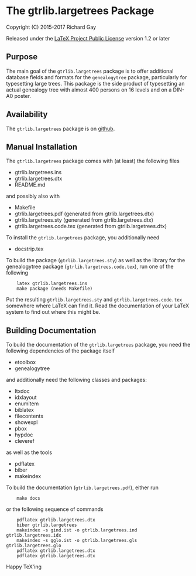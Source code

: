 The gtrlib.largetrees Package
=======================

Copyright (C) 2015-2017 Richard Gay

Released under the [LaTeX Project Public License](http://www.latex-project.org/lppl/) version 1.2 or later

## Purpose

The main goal of the `gtrlib.largetrees` package is to offer
additional database fields and formats for the `genealogytree`
package, particularly for typesetting large trees.
This package is the side product of typesetting an actual genealogy tree
with almost 400 persons on 16 levels and on a DIN-A0 poster.

## Availability

The `gtrlib.largetrees` package is on [github](https://github.com/Ri-Ga/gtrlib.largetrees).

## Manual Installation

The `gtrlib.largetrees` package comes with (at least) the following files
* gtrlib.largetrees.ins
* gtrlib.largetrees.dtx
* README.md

and possibly also with
* Makefile
* gtrlib.largetrees.pdf (generated from gtrlib.largetrees.dtx)
* gtrlib.largetrees.sty (generated from gtrlib.largetrees.dtx)
* gtrlib.largetrees.code.tex (generated from gtrlib.largetrees.dtx)

To install the `gtrlib.largetrees` package, you additionally need
* docstrip.tex

To build the package (`gtrlib.largetrees.sty`) as well as the library
for the genealogytree package (`gtrlib.largetrees.code.tex`),
run one of the following
```
    latex gtrlib.largetrees.ins
    make package (needs Makefile)
```

Put the resulting `gtrlib.largetrees.sty` and `gtrlib.largetrees.code.tex`
somewhere where LaTeX can find it.
Read the documentation of your LaTeX system to find out where this
might be.

## Building Documentation

To build the documentation of the `gtrlib.largetrees` package, you
need the following dependencies of the package itself
* etoolbox
* genealogytree

and additionally need the following classes and packages:
* ltxdoc
* idxlayout
* enumitem
* biblatex
* filecontents
* showexpl
* pbox
* hypdoc
* cleveref

as well as the tools
* pdflatex
* biber
* makeindex

To build the documentation (`gtrlib.largetrees.pdf`), either run
```
    make docs
```
or the following sequence of commands
```
    pdflatex gtrlib.largetrees.dtx
    biber gtrlib.largetrees
    makeindex -s gind.ist -o gtrlib.largetrees.ind gtrlib.largetrees.idx
    makeindex -s gglo.ist -o gtrlib.largetrees.gls gtrlib.largetrees.glo
    pdflatex gtrlib.largetrees.dtx
    pdflatex gtrlib.largetrees.dtx
```


Happy TeX'ing

